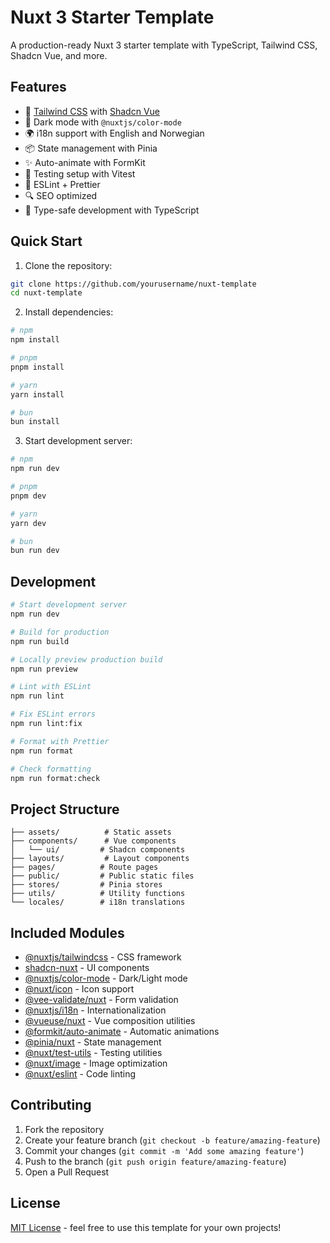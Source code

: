# Nuxt 3 Starter Template

A production-ready Nuxt 3 starter template with TypeScript, Tailwind CSS, Shadcn Vue, and more.

## Features

- 🎨 [Tailwind CSS](https://tailwindcss.com/) with [Shadcn Vue](https://www.shadcn-vue.com/)
- 🌙 Dark mode with `@nuxtjs/color-mode`
- 🌍 i18n support with English and Norwegian
- 📦 State management with Pinia
- ✨ Auto-animate with FormKit
- 🧪 Testing setup with Vitest
- 📝 ESLint + Prettier
- 🔍 SEO optimized
- 🚀 Type-safe development with TypeScript

## Quick Start

1. Clone the repository:

```bash
git clone https://github.com/yourusername/nuxt-template
cd nuxt-template
```

2. Install dependencies:

```bash
# npm
npm install

# pnpm
pnpm install

# yarn
yarn install

# bun
bun install
```

3. Start development server:

```bash
# npm
npm run dev

# pnpm
pnpm dev

# yarn
yarn dev

# bun
bun run dev
```

## Development

```bash
# Start development server
npm run dev

# Build for production
npm run build

# Locally preview production build
npm run preview

# Lint with ESLint
npm run lint

# Fix ESLint errors
npm run lint:fix

# Format with Prettier
npm run format

# Check formatting
npm run format:check
```

## Project Structure

```
├── assets/          # Static assets
├── components/      # Vue components
│   └── ui/         # Shadcn components
├── layouts/         # Layout components
├── pages/          # Route pages
├── public/         # Public static files
├── stores/         # Pinia stores
├── utils/          # Utility functions
└── locales/        # i18n translations
```

## Included Modules

- [@nuxtjs/tailwindcss](https://tailwindcss.nuxtjs.org/) - CSS framework
- [shadcn-nuxt](https://www.shadcn-vue.com/) - UI components
- [@nuxtjs/color-mode](https://color-mode.nuxtjs.org/) - Dark/Light mode
- [@nuxt/icon](https://nuxt.com/modules/icon) - Icon support
- [@vee-validate/nuxt](https://vee-validate.logaretm.com/v4/) - Form validation
- [@nuxtjs/i18n](https://i18n.nuxtjs.org/) - Internationalization
- [@vueuse/nuxt](https://vueuse.org/) - Vue composition utilities
- [@formkit/auto-animate](https://auto-animate.formkit.com/) - Automatic animations
- [@pinia/nuxt](https://pinia.vuejs.org/) - State management
- [@nuxt/test-utils](https://nuxt.com/docs/getting-started/testing) - Testing utilities
- [@nuxt/image](https://image.nuxt.com/) - Image optimization
- [@nuxt/eslint](https://nuxt.com/modules/eslint) - Code linting

## Contributing

1. Fork the repository
2. Create your feature branch (`git checkout -b feature/amazing-feature`)
3. Commit your changes (`git commit -m 'Add some amazing feature'`)
4. Push to the branch (`git push origin feature/amazing-feature`)
5. Open a Pull Request

## License

[MIT License](LICENSE) - feel free to use this template for your own projects!
